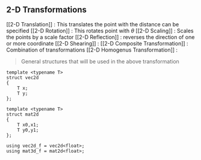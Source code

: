 ## 2-D Transformations

[[2-D Translation]] : This translates the point with the distance can be specified
[[2-D Rotation]] : This rotates point with $\theta$
[[2-D Scaling]] : Scales the points by a scale factor
[[2-D Reflection]] : reverses the direction of one or more coordinate
[[2-D Shearing]] : 
[[2-D Composite Transformation]] : Combination of transformations
[[2-D Homogenus Transformation]] : 


>
>General structures that will be used in the above transformation
>
```
template <typename T>
struct vec2d
{
	T x;
	T y;
};

template <typename T>
struct mat2d
{
	T x0,x1;
	T y0,y1;
};

using vec2d_f = vec2d<float>;
using mat3d_f = mat2d<float>;

```
